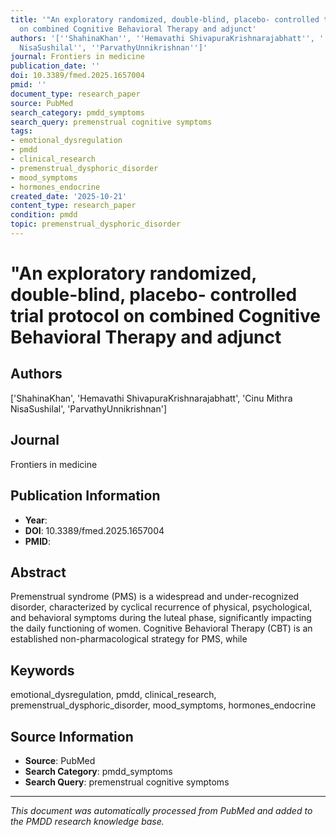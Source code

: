 ```yaml
---
title: '"An exploratory randomized, double-blind, placebo- controlled trial protocol
  on combined Cognitive Behavioral Therapy and adjunct'
authors: '[''ShahinaKhan'', ''Hemavathi ShivapuraKrishnarajabhatt'', ''Cinu Mithra
  NisaSushilal'', ''ParvathyUnnikrishnan'']'
journal: Frontiers in medicine
publication_date: ''
doi: 10.3389/fmed.2025.1657004
pmid: ''
document_type: research_paper
source: PubMed
search_category: pmdd_symptoms
search_query: premenstrual cognitive symptoms
tags:
- emotional_dysregulation
- pmdd
- clinical_research
- premenstrual_dysphoric_disorder
- mood_symptoms
- hormones_endocrine
created_date: '2025-10-21'
content_type: research_paper
condition: pmdd
topic: premenstrual_dysphoric_disorder
---
```


# "An exploratory randomized, double-blind, placebo- controlled trial protocol on combined Cognitive Behavioral Therapy and adjunct

## Authors
['ShahinaKhan', 'Hemavathi ShivapuraKrishnarajabhatt', 'Cinu Mithra NisaSushilal', 'ParvathyUnnikrishnan']

## Journal
Frontiers in medicine

## Publication Information
- **Year**: 
- **DOI**: 10.3389/fmed.2025.1657004
- **PMID**: 

## Abstract
Premenstrual syndrome (PMS) is a widespread and under-recognized disorder, characterized by cyclical recurrence of physical, psychological, and behavioral symptoms during the luteal phase, significantly impacting the daily functioning of women. Cognitive Behavioral Therapy (CBT) is an established non-pharmacological strategy for PMS, while

## Keywords
emotional_dysregulation, pmdd, clinical_research, premenstrual_dysphoric_disorder, mood_symptoms, hormones_endocrine

## Source Information
- **Source**: PubMed
- **Search Category**: pmdd_symptoms
- **Search Query**: premenstrual cognitive symptoms

---
*This document was automatically processed from PubMed and added to the PMDD research knowledge base.*
